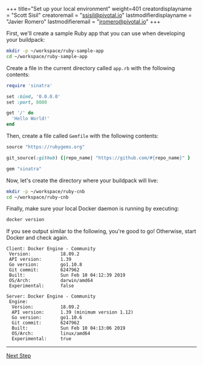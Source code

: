 +++
title="Set up your local environment"
weight=401
creatordisplayname = "Scott Sisil"
creatoremail = "ssisil@pivotal.io"
lastmodifierdisplayname = "Javier Romero"
lastmodifieremail = "jromero@pivotal.io"
+++

First, we'll create a sample Ruby app that you can use when developing your buildpack:

```bash
mkdir -p ~/workspace/ruby-sample-app
cd ~/workspace/ruby-sample-app
```

Create a file in the current directory called `app.rb` with the following contents:

```ruby
require 'sinatra'

set :bind, '0.0.0.0'
set :port, 8080

get '/' do
  'Hello World!'
end
```

Then, create a file called `Gemfile` with the following contents:
```ruby
source "https://rubygems.org"

git_source(:github) {|repo_name| "https://github.com/#{repo_name}" }

gem "sinatra"
```

Now, let's create the directory where your buildpack will live:

```bash
mkdir -p ~/workspace/ruby-cnb
cd ~/workspace/ruby-cnb
```

Finally, make sure your local Docker daemon is running by executing:

```bash
docker version
```

If you see output similar to the following, you're good to go! Otherwise, start Docker and check again.

```
Client: Docker Engine - Community
 Version:           18.09.2
 API version:       1.39
 Go version:        go1.10.8
 Git commit:        6247962
 Built:             Sun Feb 10 04:12:39 2019
 OS/Arch:           darwin/amd64
 Experimental:      false

Server: Docker Engine - Community
 Engine:
  Version:          18.09.2
  API version:      1.39 (minimum version 1.12)
  Go version:       go1.10.6
  Git commit:       6247962
  Built:            Sun Feb 10 04:13:06 2019
  OS/Arch:          linux/amd64
  Experimental:     true
```

---

<a href="/docs/buildpack-author-guide/create-buildpack/building-blocks-cnb" class="button bg-pink">Next Step</a>